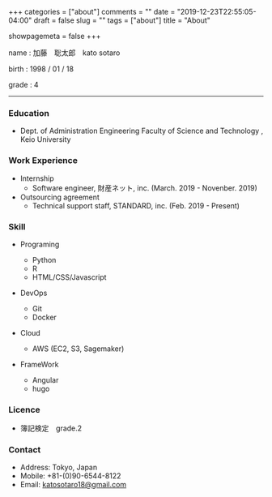 +++
categories = ["about"]
comments = ""
date = "2019-12-23T22:55:05-04:00"
draft = false
slug = ""
tags = ["about"]
title = "About"

showpagemeta = false
+++

name : 加藤　聡太郎　kato sotaro

birth : 1998 / 01 / 18

grade : 4

***
### Education
* Dept. of Administration Engineering Faculty of Science and Technology , Keio University
### Work Experience
* Internship
    * Software engineer, 財産ネット, inc. (March. 2019 - Novenber. 2019)
* Outsourcing agreement
    * Technical support staff, STANDARD, inc. (Feb. 2019 - Present)


### Skill
* Programing

    * Python
    * R
    * HTML/CSS/Javascript


* DevOps

    * Git
    * Docker
* Cloud
    * AWS (EC2, S3, Sagemaker)
    
* FrameWork
    * Angular
    * hugo

### Licence
* 簿記検定　grade.2

### Contact

* Address: Tokyo, Japan
* Mobile: +81-(0)90-6544-8122
* Email: katosotaro18@gmail.com
